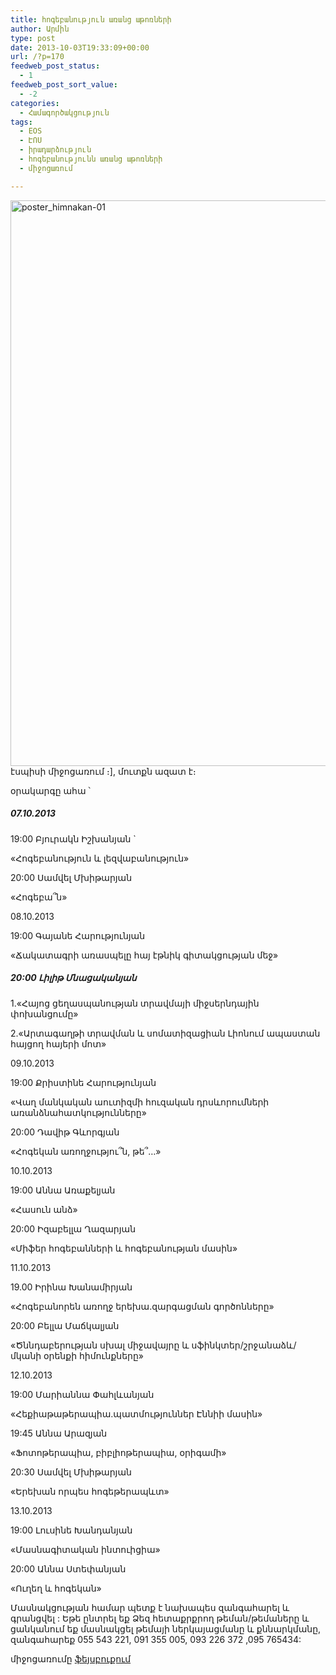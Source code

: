 ```yaml
---
title: հոգեբանություն առանց աթոռների
author: Արմին
type: post
date: 2013-10-03T19:33:09+00:00
url: /?p=170
feedweb_post_status:
  - 1
feedweb_post_sort_value:
  - -2
categories:
  - Համագործակցություն
tags:
  - EOS
  - ԷՈՍ
  - իրադարձություն
  - հոգեբանությունն առանց աթոռների
  - միջոցառում

---
```

[<img class="alignleft size-full wp-image-171" alt="poster_himnakan-01" src="/uploads/2013/10/poster_himnakan-01.png" width="640" height="905" srcset="/uploads/2013/10/poster_himnakan-01.png 640w, /uploads/2013/10/poster_himnakan-01-212x300.png 212w" sizes="(max-width: 640px) 100vw, 640px" />][1]էսպիսի միջոցառում ։], մուտքն ազատ է։

օրակարգը ահա ՝

##### 07.10.2013
  
19:00 Բյուրակն Իշխանյան \`
  
«Հոգեբանություն և լեզվաբանություն»
  
20:00 Սամվել Մխիթարյան
  
«Հոգեբա՞ն»

08.10.2013
  
19:00 Գայանե Հարությունյան
  
«Ճակատագրի առասպելը հայ էթնիկ գիտակցության մեջ»

##### 20:00 Լիլիթ Մնացականյան
  
1.«Հայոց ցեղասպանության տրավմայի միջսերնդային փոխանցումը»
  
2.«Արտագաղթի տրավման և սոմատիզացիան Լիոնում ապաստան հայցող հայերի մոտ»

09.10.2013
  
19:00 Քրիստինե Հարությունյան
  
«Վաղ մանկական աուտիզմի հուզական դրսևորումների առանձնահատկությունները»
  
20:00 Դավիթ Գևորգյան
  
«Հոգեկան առողջությու՞ն, թե՞…»

10.10.2013
  
19:00 Աննա Առաքելյան
  
«Հասուն անձ»
  
20:00 Իզաբելլա Ղազարյան
  
«Միֆեր հոգեբանների և հոգեբանության մասին»

11.10.2013
  
19.00 Իրինա Խանամիրյան
  
«Հոգեբանորեն առողջ երեխա.զարգացման գործոնները»
  
20:00 Բելլա Մաճկալյան
  
«Ծննդաբերության սխալ միջավայրը և սֆինկտեր/շրջանաձև/ մկանի օրենքի հիմունքները»

12.10.2013
  
19:00 Մարիաննա Փահլևանյան
  
«Հեքիաթաթերապիա.պատմություններ Էննիի մասին»
  
19:45 Աննա Արազյան
  
«Ֆոտոթերապիա, բիբլիոթերապիա, օրիգամի»
  
20:30 Սամվել Մխիթարյան
  
«Երեխան որպես հոգեթերապևտ»

13.10.2013
  
19:00 Լուսինե Խանդանյան
  
«Մասնագիտական ինտուիցիա»
  
20:00 Աննա Ստեփանյան
  
«Ուղեղ և հոգեկան»

Մասնակցության համար պետք է նախապես զանգահարել և գրանցվել : Եթե ընտրել եք Ձեզ հետաքրքրող թեման/թեմաները և ցանկանում եք մասնակցել թեմայի ներկայացմանը և քննարկմանը, զանգահարեք 055 543 221, 091 355 005, 093 226 372 ,095 765434:

միջոցառումը <a href="https://www.facebook.com/events/314819255328852/335530213257756/?ref=notif&notif_t=plan_mall_activity" target="_blank">ֆեյսբուքում</a>

 [1]: /uploads/2013/10/poster_himnakan-01.png

